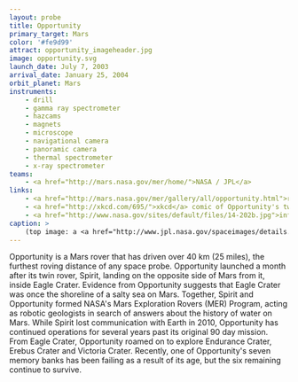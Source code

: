 ```yaml
---
layout: probe
title: Opportunity
primary_target: Mars
color: '#fe9d99'
attract: opportunity_imageheader.jpg
image: opportunity.svg
launch_date: July 7, 2003
arrival_date: January 25, 2004
orbit_planet: Mars
instruments:
    - drill
    - gamma ray spectrometer
    - hazcams
    - magnets
    - microscope
    - navigational camera
    - panoramic camera
    - thermal spectrometer
    - x-ray spectrometer
teams:
    - <a href="http://mars.nasa.gov/mer/home/">NASA / JPL</a>
links:
    - <a href="http://mars.nasa.gov/mer/gallery/all/opportunity.html">raw images</a> taken by Opportunity
    - <a href="http://xkcd.com/695/">xkcd</a> comic of Opportunity's twin, Spirit
    - <a href="http://www.nasa.gov/sites/default/files/14-202b.jpg">infographic</a> of the distances rovers have driven on the Moon and Mars
caption: >
    (top image: a <a href="http://www.jpl.nasa.gov/spaceimages/details.php?id=PIA13596">mosaic of Yankee Clipper crater</a> on Mars witnessed by Opportunity, NASA/JPL-Caltech)
---
```

Opportunity is a Mars rover that has driven over 40 km (25 miles), the furthest roving distance of any space probe. Opportunity launched a month after its twin rover, Spirit, landing on the opposite side of Mars from it, inside Eagle Crater. Evidence from Opportunity suggests that Eagle Crater was once the shoreline of a salty sea on Mars. Together, Spirit and Opportunity formed NASA's Mars Exploration Rovers (MER) Program, acting as robotic geologists in search of answers about the history of water on Mars. While Spirit lost communication with Earth in 2010, Opportunity has continued operations for several years past its original 90 day mission. From Eagle Crater, Opportunity roamed on to explore Endurance Crater, Erebus Crater and Victoria Crater. Recently, one of Opportunity's seven memory banks has been failing as a result of its age, but the six remaining continue to survive.


